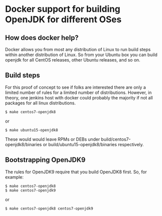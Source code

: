 # Docker support for building OpenJDK for different OSes

## How does docker help?

Docker allows you from most any distribution of Linux to run build
steps within another distribution of Linux. So from your Ubuntu box
you can build openjdk for all CentOS releases, other Ubuntu releases,
and so on.

## Build steps

For this proof of concept to see if folks are interested there are
only a limited number of rules for a limited number of
distributions. However, in theory, one jenkins host with docker could
probably the majority if not all packages for all linux distributions.


```
$ make centos7-openjdk8
```

  or

```
$ make ubuntu15-openjdk8
```

These would would leave RPMs or DEBs under
build/centos7-openjdk8/binaries or build/ubuntu15-openjdk8/binaries
respectively.

## Bootstrapping OpenJDK9

The rules for OpenJDK9 require that you build OpenJDK8 first. So, for
example:

```
$ make centos7-openjdk8
$ make centos7-openjdk9
```

  or

```
$ make centos7-openjdk8 centos7-openjdk9
```
